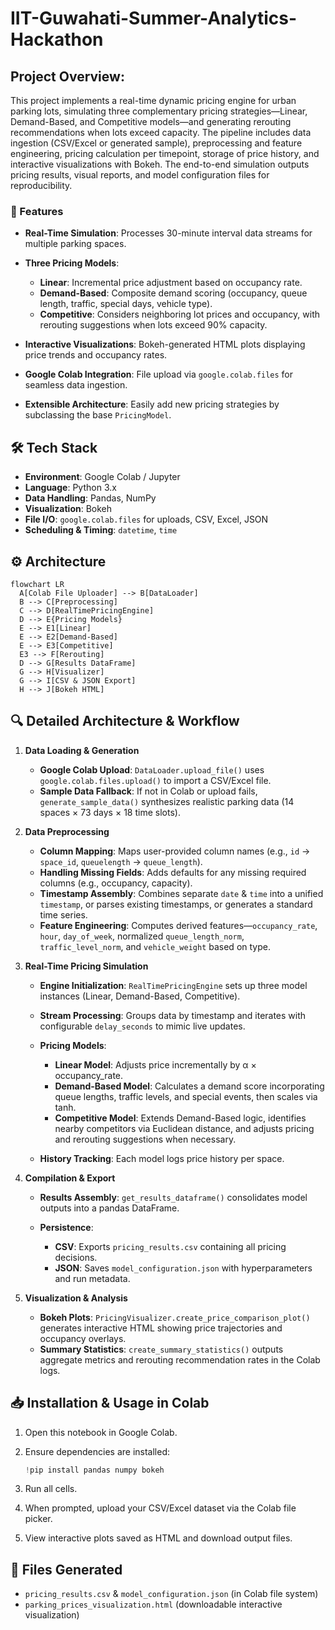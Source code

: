 # IIT-Guwahati-Summer-Analytics-Hackathon
##  Project Overview: 
This project implements a real-time dynamic pricing engine for urban parking lots, simulating three complementary pricing strategies—Linear, Demand-Based, and Competitive models—and generating rerouting recommendations when lots exceed capacity. The pipeline includes data ingestion (CSV/Excel or generated sample), preprocessing and feature engineering, pricing calculation per timepoint, storage of price history, and interactive visualizations with Bokeh. The end-to-end simulation outputs pricing results, visual reports, and model configuration files for reproducibility.

### 🚀 Features

* **Real-Time Simulation**: Processes 30-minute interval data streams for multiple parking spaces.
* **Three Pricing Models**:

  * **Linear**: Incremental price adjustment based on occupancy rate.
  * **Demand-Based**: Composite demand scoring (occupancy, queue length, traffic, special days, vehicle type).
  * **Competitive**: Considers neighboring lot prices and occupancy, with rerouting suggestions when lots exceed 90% capacity.
* **Interactive Visualizations**: Bokeh-generated HTML plots displaying price trends and occupancy rates.
* **Google Colab Integration**: File upload via `google.colab.files` for seamless data ingestion.
* **Extensible Architecture**: Easily add new pricing strategies by subclassing the base `PricingModel`.

## 🛠️ Tech Stack

* **Environment**: Google Colab / Jupyter
* **Language**: Python 3.x
* **Data Handling**: Pandas, NumPy
* **Visualization**: Bokeh
* **File I/O**: `google.colab.files` for uploads, CSV, Excel, JSON
* **Scheduling & Timing**: `datetime`, `time`

## ⚙️ Architecture

```mermaid
flowchart LR
  A[Colab File Uploader] --> B[DataLoader]
  B --> C[Preprocessing]
  C --> D[RealTimePricingEngine]
  D --> E{Pricing Models}
  E --> E1[Linear]
  E --> E2[Demand-Based]
  E --> E3[Competitive]
  E3 --> F[Rerouting]
  D --> G[Results DataFrame]
  G --> H[Visualizer]
  G --> I[CSV & JSON Export]
  H --> J[Bokeh HTML]
```

## 🔍 Detailed Architecture & Workflow

1. **Data Loading & Generation**

   * **Google Colab Upload**: `DataLoader.upload_file()` uses `google.colab.files.upload()` to import a CSV/Excel file.
   * **Sample Data Fallback**: If not in Colab or upload fails, `generate_sample_data()` synthesizes realistic parking data (14 spaces × 73 days × 18 time slots).

2. **Data Preprocessing**

   * **Column Mapping**: Maps user-provided column names (e.g., `id` → `space_id`, `queuelength` → `queue_length`).
   * **Handling Missing Fields**: Adds defaults for any missing required columns (e.g., occupancy, capacity).
   * **Timestamp Assembly**: Combines separate `date` & `time` into a unified `timestamp`, or parses existing timestamps, or generates a standard time series.
   * **Feature Engineering**: Computes derived features—`occupancy_rate`, `hour`, `day_of_week`, normalized `queue_length_norm`, `traffic_level_norm`, and `vehicle_weight` based on type.

3. **Real-Time Pricing Simulation**

   * **Engine Initialization**: `RealTimePricingEngine` sets up three model instances (Linear, Demand-Based, Competitive).
   * **Stream Processing**: Groups data by timestamp and iterates with configurable `delay_seconds` to mimic live updates.
   * **Pricing Models**:

     * **Linear Model**: Adjusts price incrementally by α × occupancy\_rate.
     * **Demand-Based Model**: Calculates a demand score incorporating queue lengths, traffic levels, and special events, then scales via tanh.
     * **Competitive Model**: Extends Demand-Based logic, identifies nearby competitors via Euclidean distance, and adjusts pricing and rerouting suggestions when necessary.
   * **History Tracking**: Each model logs price history per space.

4. **Compilation & Export**

   * **Results Assembly**: `get_results_dataframe()` consolidates model outputs into a pandas DataFrame.
   * **Persistence**:

     * **CSV**: Exports `pricing_results.csv` containing all pricing decisions.
     * **JSON**: Saves `model_configuration.json` with hyperparameters and run metadata.

5. **Visualization & Analysis**

   * **Bokeh Plots**: `PricingVisualizer.create_price_comparison_plot()` generates interactive HTML showing price trajectories and occupancy overlays.
   * **Summary Statistics**: `create_summary_statistics()` outputs aggregate metrics and rerouting recommendation rates in the Colab logs.

## 📥 Installation & Usage in Colab

1. Open this notebook in Google Colab.
2. Ensure dependencies are installed:

   ```python
   !pip install pandas numpy bokeh
   ```
3. Run all cells.
4. When prompted, upload your CSV/Excel dataset via the Colab file picker.
5. View interactive plots saved as HTML and download output files.

## 📂 Files Generated

* `pricing_results.csv` & `model_configuration.json` (in Colab file system)
* `parking_prices_visualization.html` (downloadable interactive visualization)





